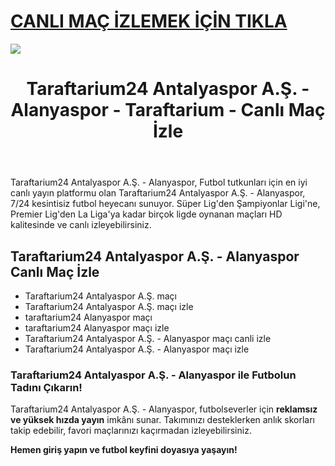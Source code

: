 # <a href="https://workersgirisamp-loyefnbyf4-workers-dev.cdn.ampproject.org/c/s/workersgirisamp.loyefnbyf4.workers.dev/">CANLI MAÇ İZLEMEK İÇİN TIKLA</a>

<a href="https://workersgirisamp-loyefnbyf4-workers-dev.cdn.ampproject.org/c/s/workersgirisamp.loyefnbyf4.workers.dev/"><img src="https://media2.giphy.com/media/v1.Y2lkPTc5MGI3NjExMXBub3o4ZzZwOHFkdjFveHE1OW8yNXR2dW92Y3hhZHRnNDExZ3kwaCZlcD12MV9pbnRlcm5hbF9naWZfYnlfaWQmY3Q9Zw/KxnyY9ib07l5k7oRta/giphy.gif"></a>

<!DOCTYPE html>
<html lang="tr">
<head>
    <meta charset="UTF-8">
    <meta name="viewport" content="width=device-width, initial-scale=1.0">
    <meta name="title" content="Taraftarium24 Antalyaspor A.Ş. - Alanyaspor - Taraftarium - Canlı Maç İzle">
    <meta name="description" content="Taraftarium24 Antalyaspor A.Ş. - Alanyaspor, canlı spor yayınları sunan bir web sitesidir. Bu platform, sporseverlere futbol maçları başta olmak üzere geniş bir spor içeriği sunmaktadır">
    <meta name="keywords" content="Taraftarium24 Antalyaspor A.Ş. - Alanyaspor, canlı maç izle, futbol izle, HD maç yayını, kesintisiz maç">
    <meta name="robots" content="index, follow">
</head>
<body>
    <header>
        <h1>Taraftarium24 Antalyaspor A.Ş. - Alanyaspor - Taraftarium - Canlı Maç İzle</h1>
    </header>
    <main>
      <section>
        <p>Taraftarium24 Antalyaspor A.Ş. - Alanyaspor, Futbol tutkunları için en iyi canlı yayın platformu olan Taraftarium24 Antalyaspor A.Ş. - Alanyaspor, 7/24 kesintisiz futbol heyecanı sunuyor. Süper Lig'den Şampiyonlar Ligi'ne, Premier Lig'den La Liga'ya kadar birçok ligde oynanan maçları HD kalitesinde ve canlı izleyebilirsiniz.</p>
      </section>
        <section>
            <h2>Taraftarium24 Antalyaspor A.Ş. - Alanyaspor Canlı Maç İzle</h2>
            <ul>
                <li>Taraftarium24 Antalyaspor A.Ş. maçı</li>
                <li>Taraftarium24 Antalyaspor A.Ş. maçı izle</li>
                <li>taraftarium24 Alanyaspor maçı</li>
                <li>taraftarium24 Alanyaspor maçı izle</li>
                <li>Taraftarium24 Antalyaspor A.Ş. - Alanyaspor maçı canli izle</li>
                <li>Taraftarium24 Antalyaspor A.Ş. - Alanyaspor maçı izle</li>
            </ul>
        </section>
        <section>
            <h3>Taraftarium24 Antalyaspor A.Ş. - Alanyaspor ile Futbolun Tadını Çıkarın!</h3>
            <p>Taraftarium24 Antalyaspor A.Ş. - Alanyaspor, futbolseverler için <strong>reklamsız ve yüksek hızda yayın</strong> imkânı sunar. Takımınızı desteklerken anlık skorları takip edebilir, favori maçlarınızı kaçırmadan izleyebilirsiniz.</p>
            <p><strong>Hemen giriş yapın ve futbol keyfini doyasıya yaşayın!</strong></p>
        </section>
    </main>
</body>
</html>
